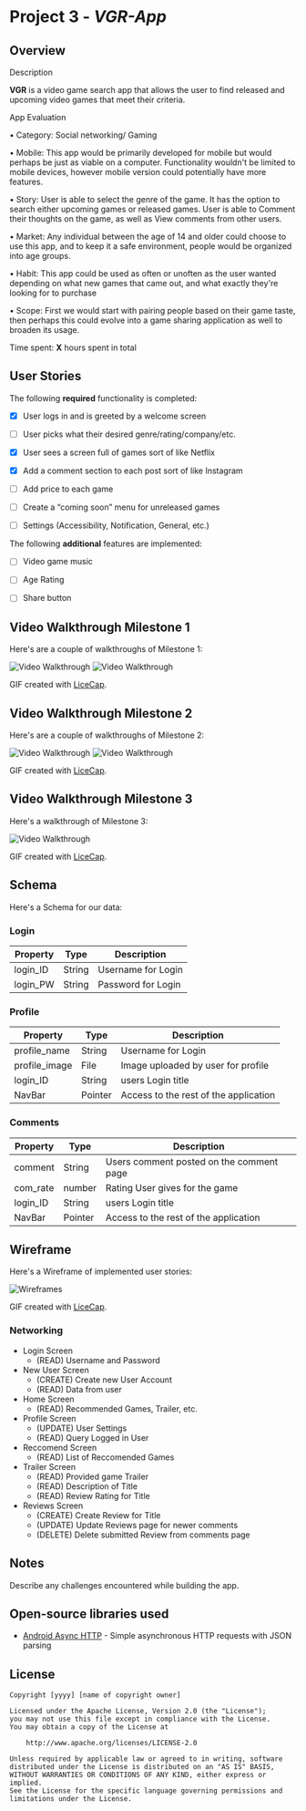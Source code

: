 # Project 3 - *VGR-App*

## Overview

Description 

**VGR** is a video game search app that allows the user to find released and upcoming video games that meet their criteria.

App Evaluation 

•	Category: Social networking/ Gaming

•	Mobile: This app would be primarily developed for mobile but would perhaps be just as viable on a computer. Functionality wouldn't be limited to mobile devices, however mobile version could potentially have more features.

•	Story: User is able to select the genre of the game. It has the option to search either upcoming games or released games. User is able to Comment their thoughts on the game, as well as View comments from other users.

•	Market: Any individual between the age of 14 and older could choose to use this app, and to keep it a safe environment, people would be organized into age groups.

•	Habit: This app could be used as often or unoften as the user wanted depending on what new games that came out, and what exactly they're looking for to purchase

•	Scope: First we would start with pairing people based on their game taste, then perhaps this could evolve into a game sharing application as well to broaden its usage.




Time spent: **X** hours spent in total

## User Stories

The following **required** functionality is completed:

- [x]	User logs in and is greeted by a welcome screen
- [ ]	User picks what their desired genre/rating/company/etc. 
- [x]	User sees a screen full of games sort of like Netflix
- [x]	Add a comment section to each post sort of like Instagram 
- [ ]	Add price to each game
- [ ]	Create a “coming soon” menu for unreleased games
- [ ]	Settings (Accessibility, Notification, General, etc.)


The following **additional** features are implemented:

-  [ ]	Video game music
-  [ ]	Age Rating
-  [ ]	Share button


## Video Walkthrough Milestone 1

Here's are a couple of walkthroughs of Milestone 1:

<img src='https://github.com/Game-Recommendation/VGR-App/blob/master/Parse%20Database%20Creation.gif?raw=true' title='Video Walkthrough' width='' alt='Video Walkthrough' />

<img src='https://github.com/Game-Recommendation/VGR-App/blob/master/VGR%20Milestone%201%20Walkthrough.gif?raw=true' title='Video Walkthrough' width='' alt='Video Walkthrough' />

GIF created with [LiceCap](http://www.cockos.com/licecap/).

## Video Walkthrough Milestone 2

Here's are a couple of walkthroughs of Milestone 2:

<img src='https://github.com/Game-Recommendation/VGR-App/blob/master/VGR%20Milestone%202%20Walkthrough.gif?raw=true' title='Video Walkthrough' width='' alt='Video Walkthrough' />

<img src='https://github.com/Game-Recommendation/VGR-App/blob/master/VGR%20Milestone%202%20Walkthrough%20part%202.gif?raw=true' title='Video Walkthrough' width='' alt='Video Walkthrough' />

GIF created with [LiceCap](http://www.cockos.com/licecap/).


## Video Walkthrough Milestone 3

Here's a walkthrough of Milestone 3:

<img src='https://github.com/Game-Recommendation/VGR-App/blob/master/VGR%20Milestone%203%20Walkthrough.gif?raw=true' title='Video Walkthrough' width='' alt='Video Walkthrough' />


GIF created with [LiceCap](http://www.cockos.com/licecap/).



## Schema

Here's a Schema for our data:

### Login

| __Property__ | __Type__  |       __Description__       |
|--------------|-----------|-----------------------------|
| login_ID     | String    | Username for Login          |
| login_PW     | String    | Password for Login          |


### Profile

| __Property__ | __Type__  |            __Description__              |
|--------------|-----------|-----------------------------------------|
| profile_name | String    | Username for Login                      |
| profile_image| File      | Image uploaded by user for profile      |
| login_ID     | String    | users Login title                       |
| NavBar       | Pointer   | Access to the rest of the application   |


### Comments

| __Property__ | __Type__  |            __Description__              |
|--------------|-----------|-----------------------------------------|
| comment      | String    | Users comment posted on the comment page|
| com_rate     | number    | Rating User gives for the game          |
| login_ID     | String    | users Login title                       |
| NavBar       | Pointer   | Access to the rest of the application   |


## Wireframe

Here's a Wireframe of implemented user stories:


<img src='https://github.com/Game-Recommendation/VGR-App/blob/master/Wireframes%20(Updated).jpg?raw=true' title='Wireframes' width='' alt='Wireframes' />

GIF created with [LiceCap](http://www.cockos.com/licecap/).


### Networking

* Login Screen
  * (READ) Username and Password
* New User Screen
  * (CREATE) Create new User Account
  * (READ) Data from user
* Home Screen
  * (READ) Recommended Games, Trailer, etc.
* Profile Screen
  * (UPDATE) User Settings
  * (READ) Query Logged in User
* Reccomend Screen
  * (READ) List of Reccomended Games
* Trailer Screen
  * (READ) Provided game Trailer
  * (READ) Description of Title
  * (READ) Review Rating for Title
* Reviews Screen
  * (CREATE) Create Review for Title
  * (UPDATE) Update Reviews page for newer comments
  * (DELETE) Delete submitted Review from comments page


## Notes

Describe any challenges encountered while building the app.

## Open-source libraries used

- [Android Async HTTP](https://github.com/codepath/CPAsyncHttpClient) - Simple asynchronous HTTP requests with JSON parsing

## License

    Copyright [yyyy] [name of copyright owner]

    Licensed under the Apache License, Version 2.0 (the "License");
    you may not use this file except in compliance with the License.
    You may obtain a copy of the License at

        http://www.apache.org/licenses/LICENSE-2.0

    Unless required by applicable law or agreed to in writing, software
    distributed under the License is distributed on an "AS IS" BASIS,
    WITHOUT WARRANTIES OR CONDITIONS OF ANY KIND, either express or implied.
    See the License for the specific language governing permissions and
    limitations under the License.
